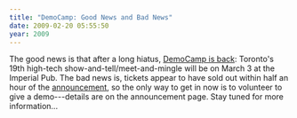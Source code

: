```yaml
---
title: "DemoCamp: Good News and Bad News"
date: 2009-02-20 05:55:50
year: 2009
---
```

The good news is that after a long hiatus, <a href="http://davidcrow.ca/article/7086/democamp-toronto-19">DemoCamp is back</a>: Toronto's 19th high-tech show-and-tell/meet-and-mingle will be on March 3 at the Imperial Pub. The bad news is, tickets appear to have sold out within half an hour of the <a href="http://davidcrow.ca/article/7086/democamp-toronto-19">announcement</a>, so the only way to get in now is to volunteer to give a demo---details are on the announcement page.  Stay tuned for more information...
